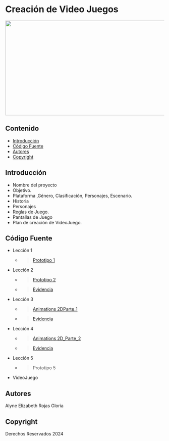 # Creación de Video Juegos
<p align="center">
    <img src="https://user-images.githubusercontent.com/8560750/195950148-0c0df38e-5f96-45ae-87c3-6922738c612d.jpg" alt="Logo" width=1200 height=300>
</p>


## Contenido

- [Introducción](#introducción)
- [Código Fuente](#código-fuente)
- [Autores](#autores)
- [Copyright](#copyright)


## Introducción

- Nombre del proyecto
- Objetivo.
- Plataforma ,Género, Clasificación, Personajes, Escenario.
- Historia
- Personajes
- Reglas de Juego.
- Pantallas de Juego
- Plan de creación de VideoJuego.

## Código Fuente

* Lección 1
  * > [Prototipo 1](https://github.com/alyrojas/unity/blob/main/Lecciones/Lecci%C3%B3n_1/prototipo1.unitypackage)
* Lección 2
  * > [Prototipo 2](https://github.com/alyrojas/unity/blob/main/Lecciones/Lecci%C3%B3n_2/prototipo2.unitypackage)
  * > [Evidencia](https://github.com/alyrojas/unity/blob/main/Lecciones/Lecci%C3%B3n_2/LECCION2_AlyneElizabethRojasGloria.pdf)
* Lección 3
  * > [Animations 2DParte_1](https://github.com/alyrojas/unity/blob/main/Lecciones/Animations2D/Animations2D.unitypackage)
  * > [Evidencia](https://github.com/alyrojas/unity/blob/main/Lecciones/Animations2D/Animations2D_AlyneElizabethRojasGloria.pdf)
* Lección 4
  * > [Animations 2D_Parte_2](https://github.com/alyrojas/unity/blob/main/Lecciones/Animations2D_Parte2/Animations2D_P2.unitypackage)
  * > [Evidencia](https://github.com/alyrojas/unity/blob/main/Lecciones/Animations2D_Parte2/Animations2D_P2_AlyneElizabethRojasGloria.pdf)
* Lección 5
  * > Prototipo 5
* VideoJuego

## Autores
Alyne Elizabeth Rojas Gloria

## Copyright
Derechos Reservados 2024
